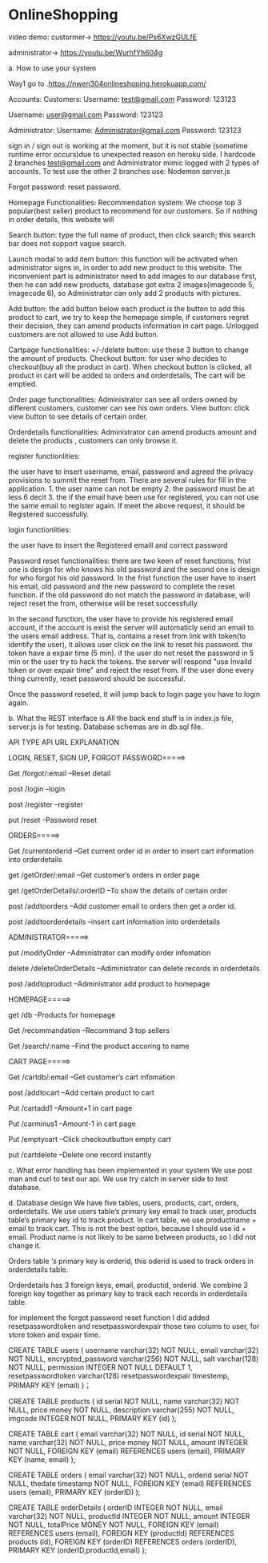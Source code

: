 # OnlineShopping
video demo:
custormer->
https://youtu.be/Ps6XwzGULfE   

administrator->
https://youtu.be/WurhfYh604g
		 	 	 		
			
				
					
a. How to use your system

Way1 go to .https://nwen304onlineshoping.herokuapp.com/


Accounts: 
Customers:
Username: test@gmail.com
Password: 123123

Username: user@gmail.com
Password: 123123

Administrator:
Username: Administrator@gmail.com
Password: 123123


sign in / sign out is working at the moment, but it is not stable (sometime runtime error occurs)due to unexpected reason on heroku side.  I hardcode 2 branches test@gmail.com and Administrator  mimic logged with 2 types of accounts.
To test use the other 2 branches use:
Nodemon server.js

Forgot password: reset password.

Homepage Functionalities:
Recommendation system: 
We choose top 3 popular(best seller) product to recommend for our customers. So if nothing in order details, this website will 

Search button:  type the full name of product, then click search; this search bar does not support vague search.

Launch modal to add item button:  this function will be activated when administrator signs in, in order to add new product to this website. The inconvenient part is administrator need to add images to our database first,  then he can add new products, database got extra 2 images(imagecode 5, imagecode 6), so Administrator can only add 2 products with pictures.

Add button: the add button below each product is the button to add this product to cart, we try to keep the homepage simple, if customers regret their decision, they can amend products information in cart page.   Unlogged customers are not allowed to use Add button.

Cartpage functionalities:
+/-/delete button:  use these 3 button to change the amount of products.
Checkout button: for user who decides to checkout(buy all the product in cart). When checkout button is clicked, all product in cart will be added to orders and orderdetails, The cart will be emptied.

Order page functionalities:
Administrator can see all orders owned by different customers, customer can see his own orders.
View button: click view button to see details of certain order.

Orderdetails functionalities: 
Administrator can amend products amount and delete the products , customers can only browse it.

register functionlities:

the user have to insert username, email, password and agreed the privacy provisions to summit the reset from. There are several rules for fill in the application. 1. the user name can not be empty 2. the password must be at less 6 decit 3. the if the email have been use for registered, you can not use the same email to register again. If meet the above request, it should be Registered successfully.   

login functionlities:

the user have to insert the Registered emaill and correct password

Password reset functionalities:
there are two keen of reset functions, frist one is design for who knows his old password and the second one is design for who forgot his old password. In the frist function the user have to insert his email, old password and the new password to complete the reset function. if the old password do not match the password in database, will reject reset the from, otherwise will be reset successfully.

In the second function, the user have to provide his registered email account, if the account is exist the server will automaticly send an email to the users email address. That is, contains a reset from link with token(to identify the user), it allows user click on the link to reset his password. the token have a expair time (5 min). if the user do not reset the password in 5 min or the user try to hack the tokens. the server will respond "use Invaild token or over expair time" and reject the reset from. If the user done every thing currently, reset password should be successful.

Once the password reseted, it will jump back to login page you have to login again.


b. What the REST interface is
All the back end stuff is in index.js file, server.js is for testing. 
Database schemas are in db.sql file.


API TYPE
API URL
EXPLANATION


LOGIN, RESET, SIGN UP, FORGOT PASSWORD=====>

Get 
/forgot/:email
–Reset detail

post
/login
–login

post
/register
–register

put
/reset
–Password reset


ORDERS=====>

Get 
/currentorderid
–Get current order id in order to insert cart information into orderdetails

get
/getOrder/:email
–Get customer’s orders in order page

get
/getOrderDetails/:orderID
–To show the details of certain order

post
/addtoorders
–Add customer email to orders then get a order id.

post
/addtoorderdetails
–insert cart information into orderdetails



ADMINISTRATOR=====>

put
/modifyOrder
–Administrator can modify order infomation

delete
/deleteOrderDetails
–Adiministrator can delete records in orderdetails

post
/addtoproduct
–Administrator add product to homepage


HOMEPAGE=====>

get
/db
–Products for homepage 

Get 
/recommandation
–Recommand 3 top sellers

Get 
/search/:name
–Find the product accoring to name


CART PAGE=====>

Get 
/cartdb/:email
–Get customer’s cart infomation

post
/addtocart 
–Add certain product to cart 

Put 
/cartadd1
–Amount+1 in cart page

Put 
/carminus1
–Amount-1 in cart page

Put 
/emptycart
–Click checkoutbutton empty cart 

put
/cartdelete
–Delete one record instantly




c. What error handling has been implemented in your system
We use post man and curl to test our api.
We use try catch in server side to test database.

d. Database design
We have five tables, users, products, cart, orders, orderdetails. 
We use users table’s primary key email to track user, products table’s primary key id to  track product.
In cart table, we use productname + email to track cart. This is not the best option, because I should use id + email. Product name is not likely to be same between products, so I did not change it.

Orders table ‘s primary key is orderid, this oderid is used to track orders in orderdetails table.

Orderdetails has 3 foreign keys, email, productid, orderid. We combine 3 foreign key together as primary key to track each records in orderdetails table.

for implement the forgot password reset function I did added resetpasswordtoken and resetpasswordexpair those two colums to user, for store token and expair time.

				
CREATE TABLE users (
  username varchar(32) NOT NULL,
  email varchar(32) NOT NULL,
  encrypted_password varchar(256) NOT NULL,
  salt varchar(128) NOT NULL,
  permission INTEGER NOT NULL DEFAULT 1,
  resetpasswordtoken varchar(128)
  resetpasswordexpair timestemp,
  PRIMARY KEY (email)
)；


CREATE TABLE products (
  id serial NOT NULL,
  name varchar(32) NOT NULL,
  price money NOT NULL,
  description varchar(255) NOT NULL,
  imgcode INTEGER NOT NULL,
  PRIMARY KEY (id)
);


CREATE TABLE  cart (
  email varchar(32) NOT NULL,
  id serial NOT NULL,
  name varchar(32) NOT NULL,
  price money NOT NULL,
  amount INTEGER NOT NULL,
  FOREIGN KEY (email) REFERENCES users (email),
  PRIMARY KEY (name, email)
);



CREATE TABLE orders (
  email varchar(32) NOT NULL,
  orderid serial NOT NULL,
  thedate timestamp NOT NULL,
  FOREIGN KEY (email) REFERENCES users (email),
  PRIMARY KEY (orderID)
);



CREATE TABLE  orderDetails (
  orderID INTEGER NOT NULL,
  email varchar(32) NOT NULL,
  productId INTEGER NOT NULL,
  amount INTEGER NOT NULL,
  totalPrice MONEY NOT NULL,
  FOREIGN KEY (email) REFERENCES users (email),
  FOREIGN KEY (productId) REFERENCES products (id),
  FOREIGN KEY (orderID) REFERENCES orders (orderID),
  PRIMARY KEY (orderID,productId,email)
);
		

